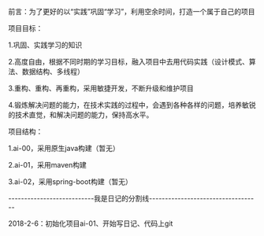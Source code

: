 前言：为了更好的以“实践”巩固“学习”，利用空余时间，打造一个属于自己的项目



项目目标：

1.巩固、实践学习的知识

2.高度自由，根据不同时期的学习目标，融入项目中去用代码实践（设计模式、算法、数据结构、多线程）

3.重构、重构、再重构，采用敏捷开发，不断升级和维护项目

4.锻炼解决问题的能力，在技术实践的过程中，会遇到各种各样的问题，培养敏锐的技术直觉，和解决问题的能力，保持高水平。

 

 项目结构：

1.ai-00，采用原生java构建（暂无）

2.ai-01，采用maven构建

3.ai-02，采用spring-boot构建（暂无）

 

---------------------------我是日记的分割线-----------------------------------

2018-2-6：初始化项目ai-01、开始写日记、代码上git

 
